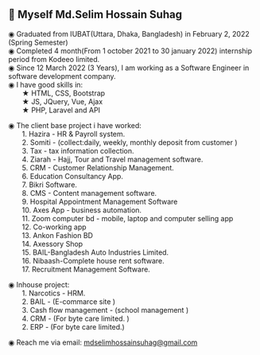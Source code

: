  <h2>👋 Myself Md.Selim Hossain Suhag </h2>
 
◉ Graduated from IUBAT(Uttara, Dhaka, Bangladesh) in February 2, 2022 (Spring Semester)  <br/>
◉ Completed 4 month(From 1 october 2021 to 30 january 2022) internship period from Kodeeo limited.  <br/>
◉ Since 12 March 2022 (3 Years), I am working as a Software Engineer in software development company. <br/>
◉ I have good skills in: <br/>
&nbsp;&nbsp;&nbsp;&nbsp;&nbsp;&nbsp; ★ HTML, CSS, Bootstrap <br/>
&nbsp;&nbsp;&nbsp;&nbsp;&nbsp;&nbsp; ★ JS, JQuery, Vue, Ajax <br/>
&nbsp;&nbsp;&nbsp;&nbsp;&nbsp;&nbsp; ★ PHP, Laravel and API  <br/>

◉ The client base project i have worked:   <br/>
&nbsp;&nbsp;&nbsp;&nbsp;&nbsp;&nbsp; 1. Hazira - HR & Payroll system.  <br/>
&nbsp;&nbsp;&nbsp;&nbsp;&nbsp;&nbsp; 2. Somiti - (collect:daily, weekly, monthly deposit from customer )  <br/>
&nbsp;&nbsp;&nbsp;&nbsp;&nbsp;&nbsp; 3. Tax - tax information collection.  <br/>
&nbsp;&nbsp;&nbsp;&nbsp;&nbsp;&nbsp; 4. Ziarah - Hajj, Tour and Travel management software.  <br/>
&nbsp;&nbsp;&nbsp;&nbsp;&nbsp;&nbsp; 5. CRM - Customer Relationship Management.  <br/>
&nbsp;&nbsp;&nbsp;&nbsp;&nbsp;&nbsp; 6. Education Consultancy App.  <br/>
&nbsp;&nbsp;&nbsp;&nbsp;&nbsp;&nbsp; 7. Bikri Software.  <br/>
&nbsp;&nbsp;&nbsp;&nbsp;&nbsp;&nbsp; 8. CMS - Content management software.  <br/>
&nbsp;&nbsp;&nbsp;&nbsp;&nbsp;&nbsp; 9. Hospital Appointment Management Software  <br/>
&nbsp;&nbsp;&nbsp;&nbsp;&nbsp;&nbsp; 10. Axes App - business automation.  <br/>
&nbsp;&nbsp;&nbsp;&nbsp;&nbsp;&nbsp; 11. Zoom computer bd - mobile, laptop and computer selling app  <br/>
&nbsp;&nbsp;&nbsp;&nbsp;&nbsp;&nbsp; 12. Co-working app  <br/>
&nbsp;&nbsp;&nbsp;&nbsp;&nbsp;&nbsp; 13. Ankon Fashion BD  <br/>
&nbsp;&nbsp;&nbsp;&nbsp;&nbsp;&nbsp; 14. Axessory Shop  <br/>
&nbsp;&nbsp;&nbsp;&nbsp;&nbsp;&nbsp; 15. BAIL-Bangladesh Auto Industries Limited.  <br/>
&nbsp;&nbsp;&nbsp;&nbsp;&nbsp;&nbsp; 16. Nibaash-Complete house rent software.  <br/>
&nbsp;&nbsp;&nbsp;&nbsp;&nbsp;&nbsp; 17. Recruitment Management Software.  <br/>


◉ Inhouse project:   <br/>
&nbsp;&nbsp;&nbsp;&nbsp;&nbsp;&nbsp; 1. Narcotics - HRM.  <br/>
&nbsp;&nbsp;&nbsp;&nbsp;&nbsp;&nbsp; 2. BAIL - (E-commarce site )  <br/>
&nbsp;&nbsp;&nbsp;&nbsp;&nbsp;&nbsp; 3. Cash flow management - (school management )  <br/>
&nbsp;&nbsp;&nbsp;&nbsp;&nbsp;&nbsp; 4. CRM - (For byte care limited. )  <br/>
&nbsp;&nbsp;&nbsp;&nbsp;&nbsp;&nbsp; 2. ERP - (For byte care limited.)  <br/>


◉ Reach me via email: mdselimhossainsuhag@gmail.com <br/>


<!--
**Selim1710/Selim1710** is a ✨ _special_ ✨ repository because its `README.md` (this file) appears on your GitHub profile.

Here are some ideas to get you started:

- 🔭 I’m currently working on ...
- 🌱 I’m currently learning ...
- 👯 I’m looking to collaborate on ...
- 🤔 I’m looking for help with ...
- 💬 Ask me about ...
- 📫 How to reach me: ...
- 😄 Pronouns: ...
- ⚡ Fun fact: ...


symbol:  ■ ◉ ⬤  ★ ✸ ✹ ✿ ✽ ⭐ 🖤 ❤️️ ✔️ ❌ ✅  █ ▌ 


-->
